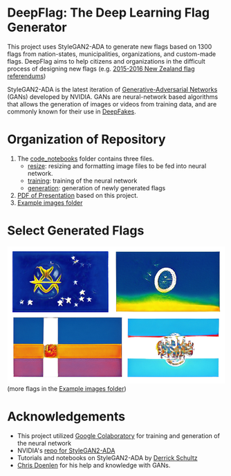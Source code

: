 # DeepFlag: The Deep Learning Flag Generator
This project uses StyleGAN2-ADA to generate new flags based on 1300 flags from nation-states, municipalities, organizations, and custom-made flags. DeepFlag aims to help citizens and organizations in the difficult process of designing new flags (e.g. [2015-2016 New Zealand flag referendums](https://en.wikipedia.org/wiki/2015%E2%80%932016_New_Zealand_flag_referendums))

StyleGAN2-ADA is the latest iteration of [Generative-Adversarial Networks](https://en.wikipedia.org/wiki/Generative_adversarial_network) (GANs) developed by NVIDIA. GANs are neural-network based algorithms that allows the generation of images or videos from training data, and are commonly known for their use in [DeepFakes](https://en.wikipedia.org/wiki/Deepfake).

# Organization of Repository
1. The [code_notebooks](https://github.com/jcpark376/deepflag/tree/main/code_notebooks) folder contains three files.
    * [resize](https://github.com/jcpark376/deepflag/blob/main/code_notebooks/resize.ipynb): resizing and formatting image files to be fed into neural network.
    * [training](https://github.com/jcpark376/deepflag/blob/main/code_notebooks/Main%20Stylegan2-ada%20Custom%20Training.ipynb): training of the neural network
    * [generation](https://github.com/jcpark376/deepflag/blob/main/code_notebooks/Generator.ipynb): generation of newly generated flags
2. [PDF of Presentation](https://github.com/jcpark376/deepflag/blob/main/presentation/Presentation.pdf) based on this project.
3. [Example images folder](https://github.com/jcpark376/deepflag/tree/main/example_generated)

# Select Generated Flags 
![Example4](https://github.com/jcpark376/deepflag/blob/main/example_generated/Exampleof4.jpg)
(more flags in the [Example images folder](https://github.com/jcpark376/deepflag/tree/main/example_generated))

# Acknowledgements
* This project utilized [Google Colaboratory](colab.research.google.com) for training and generation of the neural network
* NVIDIA's [repo for StyleGAN2-ADA](https://github.com/NVlabs/stylegan2-ada)
* Tutorials and notebooks on StyleGAN2-ADA by [Derrick Schultz](https://www.youtube.com/channel/UCaZuPdmZ380SFUMKHVsv_AA)
* [Chris Doenlen](https://github.com/scrapfishies) for his help and knowledge with GANs.
